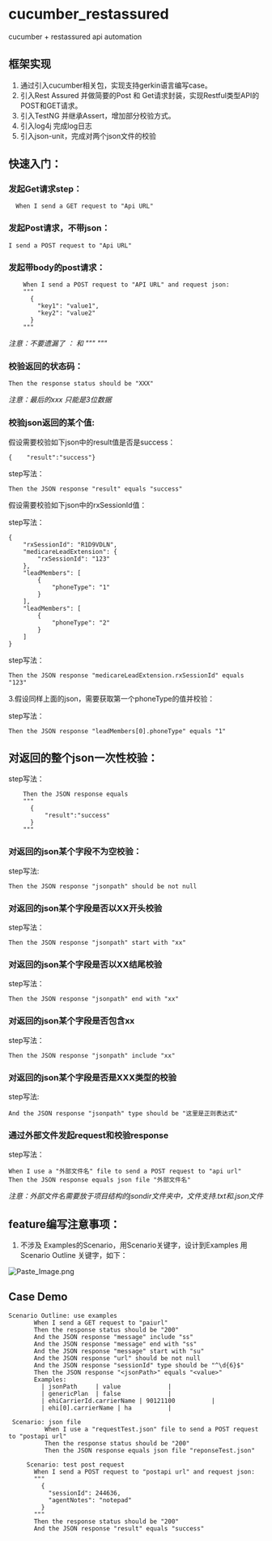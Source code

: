 # cucumber_restassured
cucumber + restassured api automation

## 框架实现
1.	通过引入cucumber相关包，实现支持gerkin语言编写case。
2.	引入Rest Assured 并做简要的Post 和 Get请求封装，实现Restful类型API的POST和GET请求。
3.	引入TestNG 并继承Assert，增加部分校验方式。
4.	引入log4j 完成log日志
5.	引入json-unit，完成对两个json文件的校验


## 快速入门：
### 发起Get请求step：
```
  When I send a GET request to "Api URL"
```
### 发起Post请求，不带json：
```
I send a POST request to "Api URL"
```
### 发起带body的post请求：
```
    When I send a POST request to "API URL" and request json:
    """
      {
        "key1": "value1",
        "key2": "value2"
      }
    """
```
*注意：不要遗漏了 ： 和 """ """*
### 校验返回的状态码：
```
Then the response status should be "XXX"
```
*注意：最后的xxx 只能是3位数据*
### 校验json返回的某个值:
假设需要校验如下json中的result值是否是success：

```
{    "result":"success"}
```

step写法：

```
Then the JSON response "result" equals "success"
```

假设需要校验如下json中的rxSessionId值：

step写法：

```
{
    "rxSessionId": "R1D9VDLN",
    "medicareLeadExtension": {
        "rxSessionId": "123"
    },
    "leadMembers": [
        {
            "phoneType": "1"
        }
    ],
    "leadMembers": [
        {
            "phoneType": "2"
        }
    ]
}
```

step写法：

```
Then the JSON response "medicareLeadExtension.rxSessionId" equals "123"
```

3.假设同样上面的json，需要获取第一个phoneType的值并校验：

step写法：

```
Then the JSON response "leadMembers[0].phoneType" equals "1"
```

## 对返回的整个json一次性校验：

step写法：

```
    Then the JSON response equals
    """
      {
          "result":"success"
      }
    """
```

### 对返回的json某个字段不为空校验：

step写法:

```
Then the JSON response "jsonpath" should be not null
```

### 对返回的json某个字段是否以XX开头校验

step写法：

```
Then the JSON response "jsonpath" start with "xx"
```

### 对返回的json某个字段是否以XX结尾校验

step写法：

```
Then the JSON response "jsonpath" end with "xx"
```

### 对返回的json某个字段是否包含xx

step写法：

```
Then the JSON response "jsonpath" include "xx"
```

### 对返回的json某个字段是否是XXX类型的校验

step写法:

```
And the JSON response "jsonpath" type should be "这里是正则表达式"
```

### 通过外部文件发起request和校验response

step写法：

```
When I use a "外部文件名" file to send a POST request to "api url"
Then the JSON response equals json file "外部文件名"
```

*注意：外部文件名需要放于项目结构的jsondir文件夹中，文件支持.txt和.json文件*


## feature编写注意事项：
1. 不涉及 Examples的Scenario，用Scenario关键字，设计到Examples 用Scenario Outline 关键字，如下：

![Paste_Image.png](http://upload-images.jianshu.io/upload_images/1992590-daec06e0754bf5dd.png?imageMogr2/auto-orient/strip%7CimageView2/2/w/1240)

## Case Demo

```
Scenario Outline: use examples
       When I send a GET request to "paiurl"
       Then the response status should be "200"
       And the JSON response "message" include "ss"
       And the JSON response "message" end with "ss"
       And the JSON response "message" start with "su"
       And the JSON response "url" should be not null
       And the JSON response "sessionId" type should be "^\d{6}$"
       Then the JSON response "<jsonPath>" equals "<value>"
       Examples:
         | jsonPath     | value             |
         | genericPlan  | false             |
         | ehiCarrierId.carrierName | 90121100          |
         | ehi[0].carrierName | ha          |
```
```
 Scenario: json file
          When I use a "requestTest.json" file to send a POST request to "postapi url"
          Then the response status should be "200"
          Then the JSON response equals json file "reponseTest.json"
```
    
```   
     Scenario: test post request
       When I send a POST request to "postapi url" and request json:
       """
         {
           "sessionId": 244636,
           "agentNotes": "notepad"
         }
       """
       Then the response status should be "200"
       And the JSON response "result" equals "success"
```
